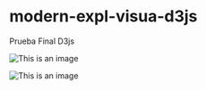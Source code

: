 # modern-expl-visua-d3js
Prueba Final D3js

![This is an image](https://i.ibb.co/g7PH3KS/Screenshot-2022-01-06-010719.png)

![This is an image](https://i.ibb.co/L8Fbnyy/Screenshot-2022-01-08-004710.png)
